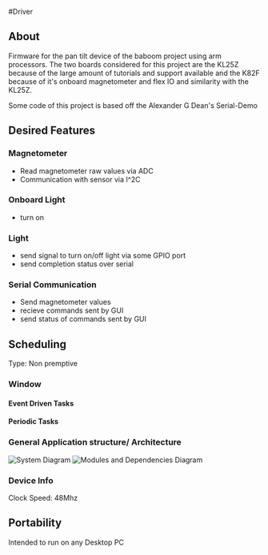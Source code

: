 #Driver
## About
Firmware for the pan tilt device of the baboom project using arm processors. The two boards considered for this project are the KL25Z because of the large amount of tutorials and support available and the K82F because of it's onboard magnetometer and flex IO and similarity with the KL25Z. 

Some code of this project is based off the Alexander G Dean's Serial-Demo 

## Desired Features
### Magnetometer
* Read magnetometer raw values via ADC
* Communication with sensor via I^2C

### Onboard Light
* turn on

### Light
* send signal to turn on/off light via some GPIO port
* send completion status over serial

### Serial Communication
* Send magnetometer values
* recieve commands sent by GUI
* send status of commands sent by GUI

## Scheduling
Type: Non premptive
### Window
#### Event Driven Tasks

#### Periodic Tasks

### General Application structure/ Architecture
![System Diagram](https://github.com/MiguelAmaro/baboom_Driver/blob/master/docs/diagram_EmbeddedSystem.png)
![Modules and Dependencies Diagram](https://github.com/MiguelAmaro/baboom_Driver/blob/master/docs/diagram_Modules%26Dependencies.png)

### Device Info
Clock Speed: 48Mhz

## Portability
Intended to run on any Desktop PC
